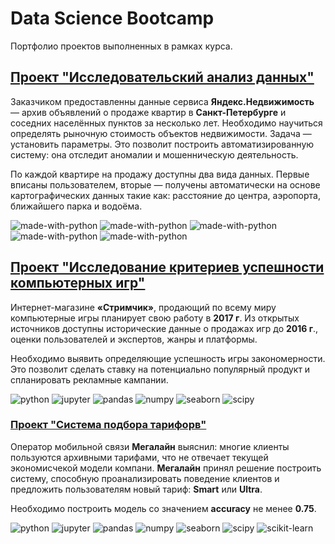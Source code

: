 # Data Science Bootcamp
Портфолио проектов выполненных в рамках курса.
## [Проект "Исследовательский анализ данных"](https://github.com/SuvorinSergey/ya_practicum_data_science/blob/master/real_estate/real_estate_spb.ipynb)

Заказчиком предоставленны данные сервиса **Яндекс.Недвижимость** — архив объявлений о продаже квартир в **Санкт-Петербурге** и соседних населённых пунктов за несколько лет. Необходимо научиться определять рыночную стоимость объектов недвижимости. Задача — установить параметры. Это позволит построить автоматизированную систему: она отследит аномалии и мошенническую деятельность. 

По каждой квартире на продажу доступны два вида данных. Первые вписаны пользователем, вторые — получены автоматически на основе картографических данных такие как: расстояние до центра, аэропорта, ближайшего парка и водоёма.

![made-with-python](https://img.shields.io/badge/PYTHON-V%20-blue)
![made-with-python](https://img.shields.io/badge/JUPYTER-V%20-orange)
![made-with-python](https://img.shields.io/badge/PANDAS-V%20-lightgray)
![made-with-python](https://img.shields.io/badge/NUMPY-V%20-red)
![made-with-python](https://img.shields.io/badge/SEABORN-V%20-brightgreen)

## [Проект "Исследование критериев успешности компьютерных игр"](https://github.com/SuvorinSergey/ya_practicum_data_science/blob/master/games/games.ipynb)

Интернет-магазине **«Стримчик»**, продающий по всему миру компьютерные игры планирует свою работу в **2017 г**. Из открытых источников доступны исторические данные о продажах игр до **2016 г**., оценки пользователей и экспертов, жанры и платформы. 

Необходимо выявить определяющие успешность игры закономерности. Это позволит сделать ставку на потенциально популярный продукт и спланировать рекламные кампании.

![python](https://img.shields.io/badge/PYTHON-V%20-blue)
![jupyter](https://img.shields.io/badge/JUPYTER-V%20-orange)
![pandas](https://img.shields.io/badge/PANDAS-V%20-lightgray)
![numpy](https://img.shields.io/badge/NUMPY-V%20-red)
![seaborn](https://img.shields.io/badge/SEABORN-V%20-brightgreen)
![scipy](https://img.shields.io/badge/SCIPY-V%20-yellow)

### [Проект "Система подбора тарифорв"](https://github.com/SuvorinSergey/ya_practicum_data_science/blob/master/megaline/megaline.ipynb)

Оператор мобильной связи **Мегалайн** выяснил: многие клиенты пользуются архивными тарифами, что не отвечает текущей экономисчекой модели компани. **Мегалайн** принял решение построить систему, способную проанализировать поведение клиентов и предложить пользователям новый тариф: **Smart** или **Ultra**.

Необходимо построить модель со значением **accuracy** не менее **0.75**. 

![python](https://img.shields.io/badge/PYTHON-V%20-blue)
![jupyter](https://img.shields.io/badge/JUPYTER-V%20-orange)
![pandas](https://img.shields.io/badge/PANDAS-V%20-lightgray)
![numpy](https://img.shields.io/badge/NUMPY-V%20-red)
![seaborn](https://img.shields.io/badge/SEABORN-V%20-brightgreen)
![scipy](https://img.shields.io/badge/SCIPY-V%20-yellow)
![scikit-learn](https://img.shields.io/badge/SCIKIT-LEARN-V%20-deepskyblue)